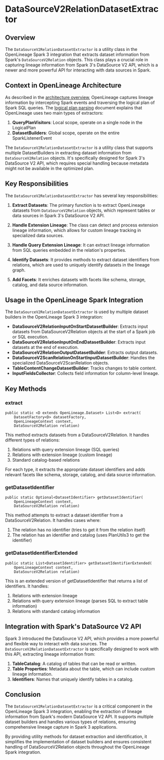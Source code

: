 # DataSourceV2RelationDatasetExtractor

## Overview

The `DataSourceV2RelationDatasetExtractor` is a utility class in the OpenLineage Spark 3 integration that extracts dataset information from Spark's `DataSourceV2Relation` objects. This class plays a crucial role in capturing lineage information from Spark 3's DataSource V2 API, which is a newer and more powerful API for interacting with data sources in Spark.

## Context in OpenLineage Architecture

As described in the [architecture overview](spark/concepts/spark-agent-overview.md), OpenLineage captures lineage information by intercepting Spark events and traversing the logical plan of Spark SQL queries. The [logical plan parsing](part3-logical-plan-parsing.md) document explains that OpenLineage uses two main types of extractors:

1. **QueryPlanVisitors**: Local scope, operate on a single node in the LogicalPlan
2. **DatasetBuilders**: Global scope, operate on the entire SparkListenerEvent

The `DataSourceV2RelationDatasetExtractor` is a utility class that supports multiple DatasetBuilders in extracting dataset information from `DataSourceV2Relation` objects. It's specifically designed for Spark 3's DataSource V2 API, which requires special handling because metadata might not be available in the optimized plan.

## Key Responsibilities

The `DataSourceV2RelationDatasetExtractor` has several key responsibilities:

1. **Extract Datasets**: The primary function is to extract OpenLineage datasets from `DataSourceV2Relation` objects, which represent tables or data sources in Spark 3's DataSource V2 API.

2. **Handle Extension Lineage**: The class can detect and process extension lineage information, which allows for custom lineage tracking in specialized data sources.

3. **Handle Query Extension Lineage**: It can extract lineage information from SQL queries embedded in the relation's properties.

4. **Identify Datasets**: It provides methods to extract dataset identifiers from relations, which are used to uniquely identify datasets in the lineage graph.

5. **Add Facets**: It enriches datasets with facets like schema, storage, catalog, and data source information.

## Usage in the OpenLineage Spark Integration

The `DataSourceV2RelationDatasetExtractor` is used by multiple dataset builders in the OpenLineage Spark 3 integration:

- **DataSourceV2RelationInputOnStartDatasetBuilder**: Extracts input datasets from DataSourceV2Relation objects at the start of a Spark job or SQL execution.
- **DataSourceV2RelationInputOnEndDatasetBuilder**: Extracts input datasets at the end of execution.
- **DataSourceV2RelationOutputDatasetBuilder**: Extracts output datasets.
- **DataSourceV2ScanRelationOnStartInputDatasetBuilder**: Handles the specialized DataSourceV2ScanRelation objects.
- **TableContentChangeDatasetBuilder**: Tracks changes to table content.
- **InputFieldsCollector**: Collects field information for column-level lineage.

## Key Methods

### extract

```
public static <D extends OpenLineage.Dataset> List<D> extract(
    DatasetFactory<D> datasetFactory, 
    OpenLineageContext context, 
    DataSourceV2Relation relation)
```

This method extracts datasets from a DataSourceV2Relation. It handles different types of relations:

1. Relations with query extension lineage (SQL queries)
2. Relations with extension lineage (custom lineage)
3. Standard catalog-based relations

For each type, it extracts the appropriate dataset identifiers and adds relevant facets like schema, storage, catalog, and data source information.

### getDatasetIdentifier

```
public static Optional<DatasetIdentifier> getDatasetIdentifier(
    OpenLineageContext context, 
    DataSourceV2Relation relation)
```

This method attempts to extract a dataset identifier from a DataSourceV2Relation. It handles cases where:

1. The relation has no identifier (tries to get it from the relation itself)
2. The relation has an identifier and catalog (uses PlanUtils3 to get the identifier)

### getDatasetIdentifierExtended

```
public static List<DatasetIdentifier> getDatasetIdentifierExtended(
    OpenLineageContext context, 
    DataSourceV2Relation relation)
```

This is an extended version of getDatasetIdentifier that returns a list of identifiers. It handles:

1. Relations with extension lineage
2. Relations with query extension lineage (parses SQL to extract table information)
3. Relations with standard catalog information

## Integration with Spark's DataSource V2 API

Spark 3 introduced the DataSource V2 API, which provides a more powerful and flexible way to interact with data sources. The `DataSourceV2RelationDatasetExtractor` is specifically designed to work with this API, extracting lineage information from:

1. **TableCatalog**: A catalog of tables that can be read or written.
2. **Table Properties**: Metadata about the table, which can include custom lineage information.
3. **Identifiers**: Names that uniquely identify tables in a catalog.

## Conclusion

The `DataSourceV2RelationDatasetExtractor` is a critical component in the OpenLineage Spark 3 integration, enabling the extraction of lineage information from Spark's modern DataSource V2 API. It supports multiple dataset builders and handles various types of relations, ensuring comprehensive lineage capture in Spark 3 applications.

By providing utility methods for dataset extraction and identification, it simplifies the implementation of dataset builders and ensures consistent handling of DataSourceV2Relation objects throughout the OpenLineage Spark integration.
